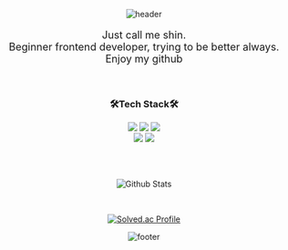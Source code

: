<div align=center>

![header](https://capsule-render.vercel.app/api?type=waving&height=150&text=Hi%20there%20👋&fontAlign=80&fontAlignY=40&&color=timeAuto&fontSize=40)
    

<p align="center" style="font-size:18px">
    Just call me shin.<br>
    Beginner frontend developer, trying to be better always.<br/>
    Enjoy my github
</p>
    
<br/>

<h3 align="center">🛠️Tech Stack🛠️</h3>

<p align="center">
    <a href="https://ko.reactjs.org/"><img src="https://img.shields.io/badge/React-282C34?style=flat&logo=React&logoColor=61DAFB"/></a>
    <a href="https://reactnative.dev/"><img src="https://img.shields.io/badge/React_Native-61DAFB?style=flat&logo=React&logoColor=282c34"/></a>
    <a href="https://nodejs.org/ko/"><img src="https://img.shields.io/badge/Node_Js-ffffff?style=flat&logo=Node.js&logoColor=77b063"/></a>
    <br/>
    <a href="https://developer.mozilla.org/ko/docs/Web/JavaScript"><img src="https://img.shields.io/badge/JavaScript-efd81d?style=flat&logo=JavaScript&logoColor=000000"/></a>
    <a href="https://www.typescriptlang.org/"><img src="https://img.shields.io/badge/Typescript-3178c6?style=flat&logo=TypeScript&logoColor=ffffff"/></a>
 </p>
    
<br/>
<br/>

![Github Stats](https://github-readme-stats.vercel.app/api?username=Seongil-Shin&show_icons=true)
    
<br/>

[![Solved.ac Profile](http://mazassumnida.wtf/api/generate_badge?boj=gpfqpsxj75)](https://solved.ac/gpfqpsxj75)

![footer](https://capsule-render.vercel.app/api?type=waving&height=150&text=&fontAlign=80&fontAlignY=40&&color=timeAuto&&&section=footer)
    
</div>
